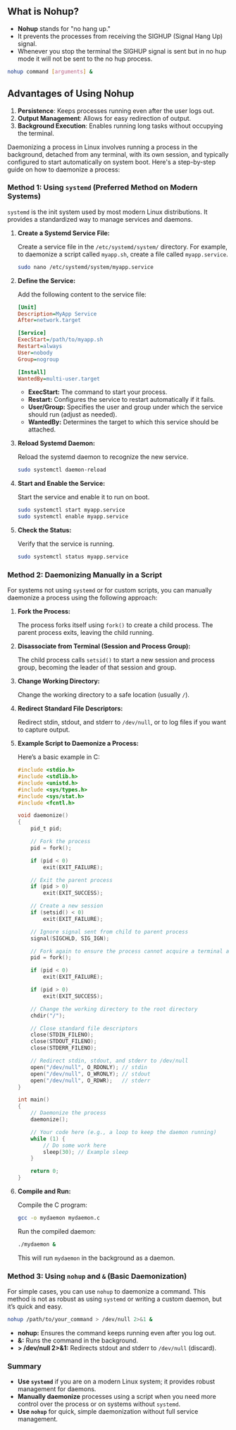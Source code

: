 
## What is Nohup?
- **Nohup** stands for "no hang up." 
- It prevents the processes from receiving the SIGHUP (Signal Hang Up) signal.
- Whenever you stop the terminal the SIGHUP signal is sent but in no hup mode it will not be sent to the no hup process.

```bash
nohup command [arguments] &
```
## Advantages of Using Nohup

1. **Persistence**: Keeps processes running even after the user logs out.
2. **Output Management**: Allows for easy redirection of output.
3. **Background Execution**: Enables running long tasks without occupying the terminal.

Daemonizing a process in Linux involves running a process in the background, detached from any terminal, with its own session, and typically configured to start automatically on system boot. Here's a step-by-step guide on how to daemonize a process:

### Method 1: Using `systemd` (Preferred Method on Modern Systems)

`systemd` is the init system used by most modern Linux distributions. It provides a standardized way to manage services and daemons.

1. **Create a Systemd Service File:**
   
   Create a service file in the `/etc/systemd/system/` directory. For example, to daemonize a script called `myapp.sh`, create a file called `myapp.service`.

   ```bash
   sudo nano /etc/systemd/system/myapp.service
   ```

2. **Define the Service:**

   Add the following content to the service file:

   ```ini
   [Unit]
   Description=MyApp Service
   After=network.target

   [Service]
   ExecStart=/path/to/myapp.sh
   Restart=always
   User=nobody
   Group=nogroup

   [Install]
   WantedBy=multi-user.target
   ```

   - **ExecStart:** The command to start your process.
   - **Restart:** Configures the service to restart automatically if it fails.
   - **User/Group:** Specifies the user and group under which the service should run (adjust as needed).
   - **WantedBy:** Determines the target to which this service should be attached.

3. **Reload Systemd Daemon:**

   Reload the systemd daemon to recognize the new service.

   ```bash
   sudo systemctl daemon-reload
   ```

4. **Start and Enable the Service:**

   Start the service and enable it to run on boot.

   ```bash
   sudo systemctl start myapp.service
   sudo systemctl enable myapp.service
   ```

5. **Check the Status:**

   Verify that the service is running.

   ```bash
   sudo systemctl status myapp.service
   ```

### Method 2: Daemonizing Manually in a Script

For systems not using `systemd` or for custom scripts, you can manually daemonize a process using the following approach:

1. **Fork the Process:**

   The process forks itself using `fork()` to create a child process. The parent process exits, leaving the child running.

2. **Disassociate from Terminal (Session and Process Group):**

   The child process calls `setsid()` to start a new session and process group, becoming the leader of that session and group.

3. **Change Working Directory:**

   Change the working directory to a safe location (usually `/`).

4. **Redirect Standard File Descriptors:**

   Redirect stdin, stdout, and stderr to `/dev/null`, or to log files if you want to capture output.

5. **Example Script to Daemonize a Process:**

   Here’s a basic example in C:

   ```c
   #include <stdio.h>
   #include <stdlib.h>
   #include <unistd.h>
   #include <sys/types.h>
   #include <sys/stat.h>
   #include <fcntl.h>

   void daemonize()
   {
       pid_t pid;

       // Fork the process
       pid = fork();

       if (pid < 0)
           exit(EXIT_FAILURE);

       // Exit the parent process
       if (pid > 0)
           exit(EXIT_SUCCESS);

       // Create a new session
       if (setsid() < 0)
           exit(EXIT_FAILURE);

       // Ignore signal sent from child to parent process
       signal(SIGCHLD, SIG_IGN);

       // Fork again to ensure the process cannot acquire a terminal again
       pid = fork();

       if (pid < 0)
           exit(EXIT_FAILURE);

       if (pid > 0)
           exit(EXIT_SUCCESS);

       // Change the working directory to the root directory
       chdir("/");

       // Close standard file descriptors
       close(STDIN_FILENO);
       close(STDOUT_FILENO);
       close(STDERR_FILENO);

       // Redirect stdin, stdout, and stderr to /dev/null
       open("/dev/null", O_RDONLY); // stdin
       open("/dev/null", O_WRONLY); // stdout
       open("/dev/null", O_RDWR);   // stderr
   }

   int main()
   {
       // Daemonize the process
       daemonize();

       // Your code here (e.g., a loop to keep the daemon running)
       while (1) {
           // Do some work here
           sleep(30); // Example sleep
       }

       return 0;
   }
   ```

6. **Compile and Run:**

   Compile the C program:

   ```bash
   gcc -o mydaemon mydaemon.c
   ```

   Run the compiled daemon:

   ```bash
   ./mydaemon &
   ```

   This will run `mydaemon` in the background as a daemon.

### Method 3: Using `nohup` and `&` (Basic Daemonization)

For simple cases, you can use `nohup` to daemonize a command. This method is not as robust as using `systemd` or writing a custom daemon, but it’s quick and easy.

```bash
nohup /path/to/your_command > /dev/null 2>&1 &
```

- **nohup:** Ensures the command keeps running even after you log out.
- **&:** Runs the command in the background.
- **> /dev/null 2>&1:** Redirects stdout and stderr to `/dev/null` (discard).

### Summary

- **Use `systemd`** if you are on a modern Linux system; it provides robust management for daemons.
- **Manually daemonize** processes using a script when you need more control over the process or on systems without `systemd`.
- **Use `nohup`** for quick, simple daemonization without full service management.

